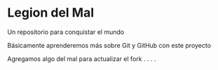 # Legion del Mal
Un repositorio para conquistar el mundo

Básicamente aprenderemos más sobre Git y GitHub con este proyecto

Agregamos algo del mal para actualizar el fork . . . .

